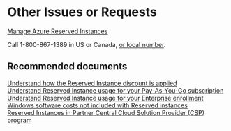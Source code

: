 <properties
	pageTitle="other issues or requests"
	description="other issues or requests"
	service="azure-billing"
	resource="billing"
	authors="prdasneo"
	displayOrder=""
	selfHelpType="generic"
	supportTopicIds="32593228"
	resourceTags=""
	productPesIds="15659"
	cloudEnvironments="public"
/>

# Other Issues or Requests

[Manage Azure Reserved Instances](https://docs.microsoft.com/azure/billing/billing-manage-reserved-vm-instance/) <br>


Call 1-800-867-1389 in US or Canada, [or local number](https://azure.microsoft.com/overview/sales-number/). <br>

## **Recommended documents**

[Understand how the Reserved Instance discount is applied](https://docs.microsoft.com/azure/billing/billing-understand-vm-reservation-charges/)<br>
[Understand Reserved Instance usage for your Pay-As-You-Go subscription](https://docs.microsoft.com/azure/billing/billing-understand-reserved-instance-usage/)<br>
[Understand Reserved Instance usage for your Enterprise enrollment](https://docs.microsoft.com/azure/billing/billing-understand-reserved-instance-usage-ea/)<br>
[Windows software costs not included with Reserved instances](https://docs.microsoft.com/azure/billing/billing-reserved-instance-windows-software-costs/)<br>
[Reserved Instances in Partner Central Cloud Solution Provider (CSP) program](https://docs.microsoft.com/partner-center/azure-reservations/)

